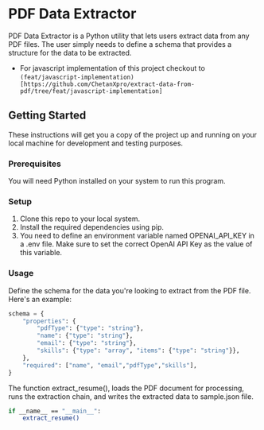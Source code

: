 # PDF Data Extractor

PDF Data Extractor is a Python utility that lets users extract data from any PDF files. The user simply needs to define a schema that provides a structure for the data to be extracted.

 - For javascript implementation of this project checkout to `(feat/javascript-implementation)[https://github.com/ChetanXpro/extract-data-from-pdf/tree/feat/javascript-implementation]`

## Getting Started

These instructions will get you a copy of the project up and running on your local machine for development and testing purposes.

### Prerequisites

You will need Python installed on your system to run this program.

### Setup

1. Clone this repo to your local system.
2. Install the required dependencies using pip.
3. You need to define an environment variable named OPENAI_API_KEY in a .env file. Make sure to set the correct OpenAI API Key as the value of this variable.

### Usage

Define the schema for the data you're looking to extract from the PDF file. Here's an example:

```python
schema = {
    "properties": {
        "pdfType": {"type": "string"},
        "name": {"type": "string"},
        "email": {"type": "string"},
        "skills": {"type": "array", "items": {"type": "string"}},
    },
    "required": ["name", "email","pdfType","skills"],
}
```

The function extract_resume(), loads the PDF document for processing, runs the extraction chain, and writes the extracted data to sample.json file.
``` bash
if __name__ == "__main__":
    extract_resume()
```

